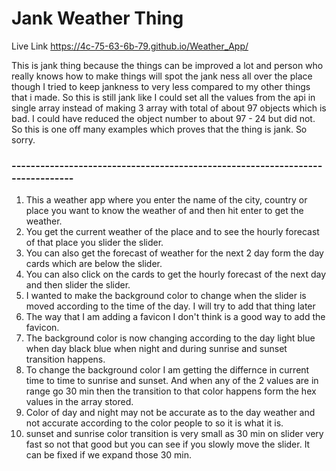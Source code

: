 # Jank Weather Thing

Live Link https://4c-75-63-6b-79.github.io/Weather_App/

This is jank thing because the things can be improved a lot and person who really knows how to make things will spot the jank ness all over the place though I tried to keep jankness to very less compared to my other things that i made. So this is still jank like I could set all the values from the api in single array instead of making 3 array with total of about 97 objects which is bad. I could have reduced the object number to about 97 - 24 but did not. So this is one off many examples which proves that the thing is jank. So sorry.

### ------------------------------------------------------------------------------

1. This a weather app where you enter the name of the city, country or place you want to know the weather of and then hit enter to get the weather.
2. You get the current weather of the place and to see the hourly forecast of that place you slider the slider.
3. You can also get the forecast of weather for the next 2 day form the day cards which are below the slider.
4. You can also click on the cards to get the hourly forecast of the next day and then slider the slider.
5. I wanted to make the background color to change when the slider is moved according to the time of the day. I will try to add that thing later
6. The way that I am adding a favicon I don't think is a good way to add the favicon.
7. The background color is now changing according to the day light blue when day black blue when night and during sunrise and sunset transition happens.
8. To change the background color I am getting the differnce in current time to time to sunrise and sunset. And when any of the 2 values are in range go 30 min then the transition to that color happens form the hex values in the array stored.
9. Color of day and night may not be accurate as to the day weather and not accurate according to the color people to so it is what it is.
10. sunset and sunrise color transition is very small as 30 min on slider very fast so not that good but you can see if you slowly move the slider. It can be fixed if we expand those 30 min.

